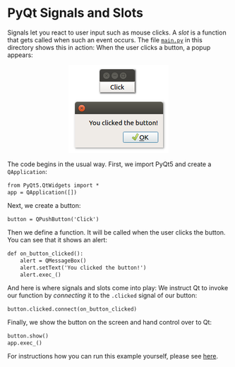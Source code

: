 # PyQt Signals and Slots

Signals let you react to user input such as mouse clicks. A *slot* is a function that gets called when such an event occurs. The file [`main.py`](main.py) in this directory shows this in action: When the user clicks a button, a popup appears:

<p align="center"><img src="pyqt-signals-and-slots.jpg" alt="PyQt Signals and Slots"></p>

The code begins in the usual way. First, we import PyQt5 and create a `QApplication`:

    from PyQt5.QtWidgets import *
    app = QApplication([])

Next, we create a button:

    button = QPushButton('Click')

Then we define a function. It will be called when the user clicks the button. You can see that it shows an alert:

    def on_button_clicked():
        alert = QMessageBox()
        alert.setText('You clicked the button!')
        alert.exec_()

And here is where signals and slots come into play: We instruct Qt to invoke our function by _connecting_ it to the `.clicked` signal of our button:

    button.clicked.connect(on_button_clicked)

Finally, we show the button on the screen and hand control over to Qt:

    button.show()
    app.exec_()

For instructions how you can run this example yourself, please see [here](https://github.com/1mh/pyqt-examples#running-the-examples).
